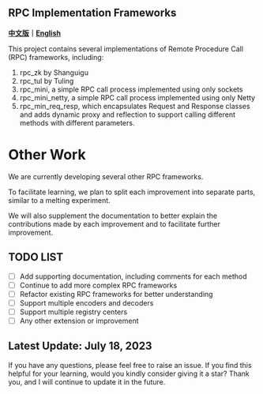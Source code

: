 ## RPC Implementation Frameworks
**[中文版](READMEChina.md)｜[English](README.md)**

This project contains several implementations of Remote 
Procedure Call (RPC) frameworks, including:

1. rpc_zk by Shanguigu
2. rpc_tul by Tuling
3. rpc_mini, a simple RPC call process implemented using only sockets
4. rpc_mini_netty, a simple RPC call process implemented using only Netty
5. rpc_min_req_resp, which encapsulates Request and Response classes and adds dynamic proxy and reflection to support calling different methods with different parameters.

# Other Work
We are currently developing several other RPC frameworks.

To facilitate learning, we plan to split each improvement 
into separate parts, similar to a melting experiment. 

We will also supplement the documentation to better explain 
the contributions made by each improvement and to facilitate 
further improvement.

## TODO LIST

- [ ] Add supporting documentation, including comments for each method
- [ ] Continue to add more complex RPC frameworks
- [ ] Refactor existing RPC frameworks for better understanding
- [ ] Support multiple encoders and decoders
- [ ] Support multiple registry centers
- [ ] Any other extension or improvement

## Latest Update: July 18, 2023

If you have any questions, please feel free to raise an issue. 
If you find this helpful for your learning, would you kindly consider giving it a star? 
Thank you, and I will continue to update it in the future.
